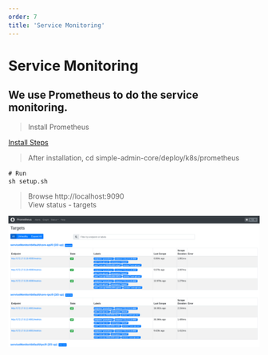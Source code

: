 ```yaml
---
order: 7
title: 'Service Monitoring'
---
```

# Service Monitoring

## We use Prometheus to do the service monitoring.

> Install Prometheus

[Install Steps](https://prometheus-operator.dev/docs/prologue/quick-start/)

> After installation, cd simple-admin-core/deploy/k8s/prometheus

```shell
# Run
sh setup.sh
```

> Browse http://localhost:9090 \
> View status - targets 

![pic](/assets/prometheus.png)